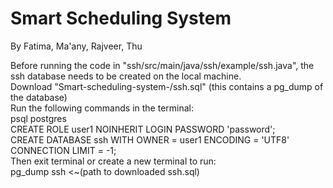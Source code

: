 # Smart Scheduling System
By Fatima, Ma'any, Rajveer, Thu

Before running the code in "ssh/src/main/java/ssh/example/ssh.java", the ssh database needs to be created on the local machine. <br />
Download "Smart-scheduling-system-/ssh.sql" (this contains a pg_dump of the database) <br />
Run the following commands in the terminal: <br />
psql postgres <br />
CREATE ROLE user1 NOINHERIT LOGIN PASSWORD 'password'; <br />
CREATE DATABASE ssh WITH OWNER = user1 ENCODING = 'UTF8' CONNECTION LIMIT = -1; <br />
Then exit terminal or create a new terminal to run: <br />
pg_dump ssh <~(path to downloaded ssh.sql)
